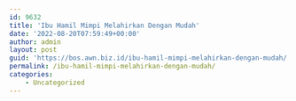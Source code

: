 ```yaml
---
id: 9632
title: 'Ibu Hamil Mimpi Melahirkan Dengan Mudah'
date: '2022-08-20T07:59:49+00:00'
author: admin
layout: post
guid: 'https://bos.awn.biz.id/ibu-hamil-mimpi-melahirkan-dengan-mudah/'
permalink: /ibu-hamil-mimpi-melahirkan-dengan-mudah/
categories:
    - Uncategorized
---
```


